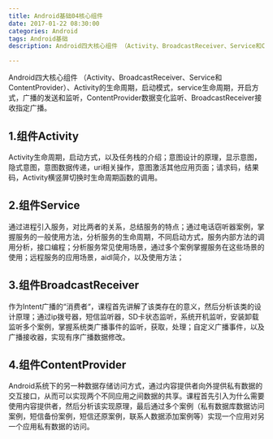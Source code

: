 ```yaml
---
title: Android基础04核心组件
date: 2017-01-22 08:30:00
categories: Android
tags: Android基础
description: Android四大核心组件 （Activity、BroadcastReceiver、Service和ContentProvider）、Activity的生命周期，启动模式，service生命周期，开启方式，广播的发送和监听，ContentProvider数据变化监听、BroadcastReceiver接收指定广播。

---
```



Android四大核心组件 （Activity、BroadcastReceiver、Service和ContentProvider）、Activity的生命周期，启动模式，service生命周期，开启方式，广播的发送和监听，ContentProvider数据变化监听、BroadcastReceiver接收指定广播。

## 1.组件Activity

Activity生命周期，启动方式，以及任务栈的介绍；意图设计的原理，显示意图，隐式意图，意图数据传递，uri相关操作，意图激活其他应用页面；请求码，结果码，Activity横竖屏切换时生命周期函数的调用。

## 2.组件Service

通过进程引入服务，对比两者的关系，总结服务的特点；通过电话窃听器案例，掌握服务的一般使用方法，分析服务的生命周期，不同启动方式，服务内部方法的调用分析，接口编程；分析服务常见使用场景，通过多个案例掌握服务在这些场景的使用；远程服务的应用场景，aidl简介，以及使用方法；

## 3.组件BroadcastReceiver

作为Intent广播的“消费者“，课程首先讲解了该类存在的意义，然后分析该类的设计原理；通过ip拨号器，短信监听器，SD卡状态监听，系统开机监听，安装卸载监听多个案例，掌握系统类广播事件的监听，获取，处理；自定义广播事件，以及广播接收器，实现有序广播数据修改。

## 4.组件ContentProvider

Android系统下的另一种数据存储访问方式，通过内容提供者向外提供私有数据的交互接口，从而可以实现两个不同应用之间数据的共享。课程首先引入为什么需要使用内容提供者，然后分析该实现原理，最后通过多个案例（私有数据库数据访问案例，短信备份案例，短信还原案例，联系人数据添加案例等）实现一个应用对另一个应用私有数据的访问。